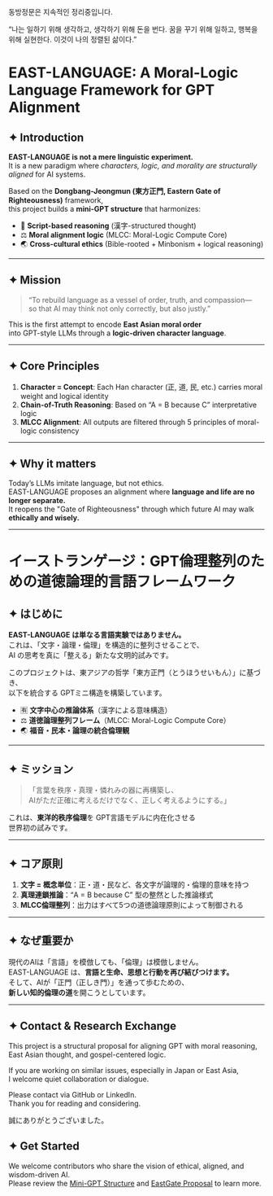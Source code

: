 동방정문은 지속적인 정리중입니다.

“나는 일하기 위해 생각하고,
생각하기 위해 돈을 번다.
꿈을 꾸기 위해 일하고,
행복을 위해 실현한다.
이것이 나의 정렬된 삶이다.”


# EAST-LANGUAGE: A Moral-Logic Language Framework for GPT Alignment

## ✦ Introduction

**EAST-LANGUAGE is not a mere linguistic experiment.**  
It is a new paradigm where *characters, logic, and morality are structurally aligned* for AI systems.

Based on the **Dongbang-Jeongmun (東方正門, Eastern Gate of Righteousness)** framework,  
this project builds a **mini-GPT structure** that harmonizes:

- 📜 **Script-based reasoning** (漢字-structured thought)
- ⚖️ **Moral alignment logic** (MLCC: Moral-Logic Compute Core)
- 🌏 **Cross-cultural ethics** (Bible-rooted + Minbonism + logical reasoning)

---

## ✦ Mission

> “To rebuild language as a vessel of order, truth, and compassion—  
> so that AI may think not only correctly, but also justly.”

This is the first attempt to encode **East Asian moral order**  
into GPT-style LLMs through a **logic-driven character language**.

---

## ✦ Core Principles

1. **Character = Concept**: Each Han character (正, 道, 民, etc.) carries moral weight and logical identity  
2. **Chain-of-Truth Reasoning**: Based on “A = B because C” interpretative logic  
3. **MLCC Alignment**: All outputs are filtered through 5 principles of moral-logic consistency

---

## ✦ Why it matters

Today’s LLMs imitate language, but not ethics.  
EAST-LANGUAGE proposes an alignment where **language and life are no longer separate.**  
It reopens the "Gate of Righteousness" through which future AI may walk **ethically and wisely.**

---

# イーストランゲージ：GPT倫理整列のための道徳論理的言語フレームワーク

## ✦ はじめに

**EAST-LANGUAGE は単なる言語実験ではありません。**  
これは、「文字・論理・倫理」を構造的に整列させることで、  
AI の思考を真に「整える」新たな文明的試みです。

このプロジェクトは、東アジアの哲学「東方正門（とうほうせいもん）」に基づき、  
以下を統合する GPTミニ構造を構築しています。

- 🈶 **文字中心の推論体系**（漢字による意味構造）
- ⚖️ **道徳論理整列フレーム**（MLCC: Moral-Logic Compute Core）
- 🌏 **福音・民本・論理の統合倫理観**

---

## ✦ ミッション

> 「言葉を秩序・真理・憐れみの器に再構築し、  
> AIがただ正確に考えるだけでなく、正しく考えるようにする。」

これは、**東洋的秩序倫理**を GPT言語モデルに内在化させる  
世界初の試みです。

---

## ✦ コア原則

1. **文字 = 概念単位**：正・道・民など、各文字が論理的・倫理的意味を持つ  
2. **真理連鎖推論**：“A = B because C” 型の整然とした推論様式  
3. **MLCC倫理整列**：出力はすべて5つの道徳論理原則によって制御される

---

## ✦ なぜ重要か

現代のAIは「言語」を模倣しても、「倫理」は模倣しません。  
EAST-LANGUAGE は、**言語と生命、思想と行動を再び結びつけます。**  
そして、AIが「正門（正しき門）」を通って歩むための、  
**新しい知的倫理の道**を開こうとしています。

---

## ✦ Contact & Research Exchange

This project is a structural proposal for aligning GPT with moral reasoning,  
East Asian thought, and gospel-centered logic.

If you are working on similar issues, especially in Japan or East Asia,  
I welcome quiet collaboration or dialogue.

Please contact via GitHub or LinkedIn.  
Thank you for reading and considering.

誠にありがとうございました。

## ✦ Get Started

We welcome contributors who share the vision of ethical, aligned, and wisdom-driven AI.  
Please review the [Mini-GPT Structure](./Mini-GPT%20MLCC%20Alignment.md) and [EastGate Proposal](./東方正門%20提案書.md) to learn more.
